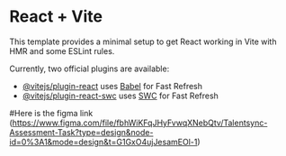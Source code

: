 # React + Vite

This template provides a minimal setup to get React working in Vite with HMR and some ESLint rules.

Currently, two official plugins are available:

- [@vitejs/plugin-react](https://github.com/vitejs/vite-plugin-react/blob/main/packages/plugin-react/README.md) uses [Babel](https://babeljs.io/) for Fast Refresh
- [@vitejs/plugin-react-swc](https://github.com/vitejs/vite-plugin-react-swc) uses [SWC](https://swc.rs/) for Fast Refresh

#Here is the figma link (https://www.figma.com/file/fbhWiKFqJHyFvwqXNebQtv/Talentsync-Assessment-Task?type=design&node-id=0%3A1&mode=design&t=G1GxO4ujJesamEOl-1)

